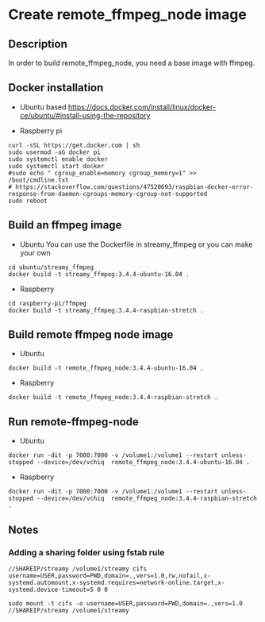 # Create remote_ffmpeg_node image

## Description
In order to build remote_ffmpeg_node, you need a base image with ffmpeg. 

## Docker installation
* Ubuntu based
https://docs.docker.com/install/linux/docker-ce/ubuntu/#install-using-the-repository

* Raspberry pi
```
curl -sSL https://get.docker.com | sh
sudo usermod -aG docker pi
sudo systemctl enable docker
sudo systemctl start docker
#sudo echo " cgroup_enable=memory cgroup_memory=1" >> /boot/cmdline.txt
# https://stackoverflow.com/questions/47520693/raspbian-docker-error-response-from-daemon-cgroups-memory-cgroup-not-supported
sudo reboot
```
## Build an ffmpeg image
* Ubuntu
You can use the Dockerfile in streamy_ffmpeg or you can make your own
```
cd ubuntu/streamy_ffmpeg
docker build -t streamy_ffmpeg:3.4.4-ubuntu-16.04 .
```

* Raspberry
```
cd raspberry-pi/ffmpeg
docker build -t streamy_ffmpeg:3.4.4-raspbian-stretch .
```

## Build remote ffmpeg node image
* Ubuntu
```
docker build -t remote_ffmpeg_node:3.4.4-ubuntu-16.04 .
```

* Raspberry
```
docker build -t remote_ffmpeg_node:3.4.4-raspbian-stretch .
```

## Run remote-ffmpeg-node
* Ubuntu
```
docker run -dit -p 7000:7000 -v /volume1:/volume1 --restart unless-stopped --device=/dev/vchiq  remote_ffmpeg_node:3.4.4-ubuntu-16.04 .
```

* Raspberry
```
docker run -dit -p 7000:7000 -v /volume1:/volume1 --restart unless-stopped --device=/dev/vchiq  remote_ffmpeg_node:3.4.4-raspbian-stretch .
```

## Notes

### Adding a sharing folder using fstab rule
```
//SHAREIP/streamy /volume1/streamy cifs username=USER,password=PWD,domain=.,vers=1.0,rw,nofail,x-systemd.automount,x-systemd.requires=network-online.target,x-systemd.device-timeout=5 0 0
```
`sudo mount -t cifs -o username=USER,password=PWD,domain=.,vers=1.0 //SHAREIP/streamy /volume1/streamy`
